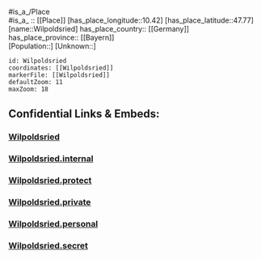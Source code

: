 ﻿---
location: [47.77,10.42] 
mapzoom: [7,12] 
mapmarker: city 
type: City
tags:
- geo/City


SpocWebEntityId: 35624
isDeleted: false
confidential: public

---
#is_a_/Place  
#is_a_ :: [[Place]] 
[has_place_longitude::10.42] 
[has_place_latitude::47.77] 
[name::Wilpoldsried] 
has_place_country:: [[Germany]]  
has_place_province:: [[Bayern]]  
[Population::] 
[Unknown::] 


```leaflet
id: Wilpoldsried
coordinates: [[Wilpoldsried]] 
markerFile: [[Wilpoldsried]] 
defaultZoom: 11 
maxZoom: 18
```


## Confidential Links & Embeds: 

### [Wilpoldsried](/_public/Earth/Continent/Europe/Europe~Central/Germany/Germany~West/Bayern/counties~Bayern/Oberallgäu/cities~Oberallgäu/Wildpoldsried/City/Wilpoldsried.md) 

### [Wilpoldsried.internal](/_internal/Earth/Continent/Europe/Europe~Central/Germany/Germany~West/Bayern/counties~Bayern/Oberallgäu/cities~Oberallgäu/Wildpoldsried/City/Wilpoldsried.internal.md) 

### [Wilpoldsried.protect](/_protect/Earth/Continent/Europe/Europe~Central/Germany/Germany~West/Bayern/counties~Bayern/Oberallgäu/cities~Oberallgäu/Wildpoldsried/City/Wilpoldsried.protect.md) 

### [Wilpoldsried.private](/_private/Earth/Continent/Europe/Europe~Central/Germany/Germany~West/Bayern/counties~Bayern/Oberallgäu/cities~Oberallgäu/Wildpoldsried/City/Wilpoldsried.private.md) 

### [Wilpoldsried.personal](/_personal/Earth/Continent/Europe/Europe~Central/Germany/Germany~West/Bayern/counties~Bayern/Oberallgäu/cities~Oberallgäu/Wildpoldsried/City/Wilpoldsried.personal.md) 

### [Wilpoldsried.secret](/_secret/Earth/Continent/Europe/Europe~Central/Germany/Germany~West/Bayern/counties~Bayern/Oberallgäu/cities~Oberallgäu/Wildpoldsried/City/Wilpoldsried.secret.md) 
